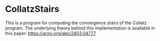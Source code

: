 # CollatzStairs
This is a program for computing the convergence stairs of the Collatz program. The underlying theory behind this implementation is available in this paper: https://arxiv.org/abs/2403.04777 
